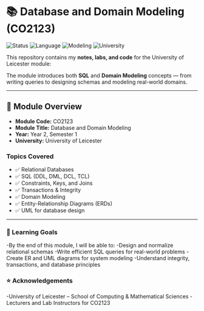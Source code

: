 # 📚 Database and Domain Modeling (CO2123)

![Status](https://img.shields.io/badge/Status-In_Progress-yellow)
![Language](https://img.shields.io/badge/Language-SQL-blue)
![Modeling](https://img.shields.io/badge/Modeling-ERD%20%7C%20UML-green)
![University](https://img.shields.io/badge/University-Leicester-red)

This repository contains my **notes, labs, and code** for the University of Leicester module:  

The module introduces both **SQL** and **Domain Modeling** concepts — from writing queries to designing schemas and modeling real-world domains.

---


## 📘 Module Overview

- **Module Code:** CO2123 
- **Module Title:** Database and Domain Modeling  
- **Year:** Year 2, Semester 1  
- **University:** University of Leicester  

### Topics Covered
- ✅ Relational Databases  
- ✅ SQL (DDL, DML, DCL, TCL)  
- ✅ Constraints, Keys, and Joins  
- ✅ Transactions & Integrity  
- ✅ Domain Modeling  
- ✅ Entity-Relationship Diagrams (ERDs)  
- ✅ UML for database design  

---


### 🎯 Learning Goals
-By the end of this module, I will be able to:
-Design and normalize relational schemas
-Write efficient SQL queries for real-world problems
-Create ER and UML diagrams for system modeling
-Understand integrity, transactions, and database principles



### ⭐ Acknowledgements
-University of Leicester – School of Computing & Mathematical Sciences
-Lecturers and Lab Instructors for CO2123 

